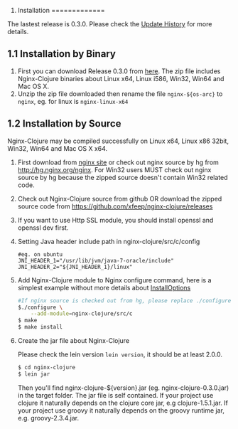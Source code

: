 1. Installation
=============

The lastest release is 0.3.0. Please check the  [Update History](downloads.html) for more details.

1.1 Installation by Binary
-------------

1. First you can download  Release 0.3.0  from [here](https://sourceforge.net/projects/nginx-clojure/files/). 
The zip file includes Nginx-Clojure binaries about Linux x64, Linux i586, Win32, Win64 and Mac OS X.
1. Unzip the zip file downloaded then rename the file `nginx-${os-arc}` to `nginx`, eg. for linux is `nginx-linux-x64`


1.2 Installation by Source
-------------

Nginx-Clojure may be compiled successfully on Linux x64, Linux x86 32bit, Win32, Win64 and Mac OS X x64.

1. First download from [nginx site](http://nginx.org/en/download.html) or check out nginx source by hg from http://hg.nginx.org/nginx. 
For Win32 users MUST check out nginx source by hg because the zipped source doesn't contain Win32 related code.
1. Check out Nginx-Clojure source from github OR download the zipped source code from https://github.com/xfeep/nginx-clojure/releases
1. If you want to use Http SSL module, you should install openssl and openssl dev first.
1. Setting Java header include path in nginx-clojure/src/c/config

	```nginx
	#eg. on ubuntu
	JNI_HEADER_1="/usr/lib/jvm/java-7-oracle/include"
	JNI_HEADER_2="${JNI_HEADER_1}/linux"
	````
1. Add Nginx-Clojure module to Nginx configure command, here is a simplest example without more details about [InstallOptions](http://wiki.nginx.org/InstallOptions)

	```bash
	#If nginx source is checked out from hg, please replace ./configure with auto/configure
	$./configure \
		--add-module=nginx-clojure/src/c
	$ make
	$ make install
	```
1. Create the jar file about Nginx-Clojure

	Please check the lein version `lein version`, it should be at least 2.0.0.

	```bash
	$ cd nginx-clojure
	$ lein jar
	```
	Then you'll find nginx-clojure-${version}.jar (eg. nginx-clojure-0.3.0.jar) in the target folder. 
	The jar file is self contained. If your project use clojure  it naturally depends on the clojure core jar, e.g clojure-1.5.1.jar.
	If your project use groovy it naturally depends on the groovy runtime jar, e.g. groovy-2.3.4.jar.
